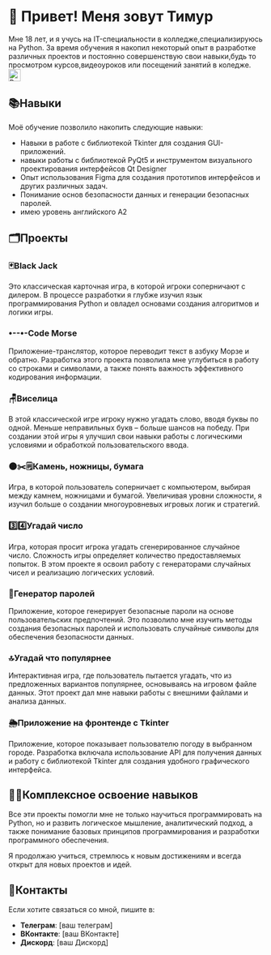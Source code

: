 # 👋 Привет! Меня зовут Тимур
Мне 18 лет, и я учусь на IT-специальности в колледже,специализируюсь на Python. За время обучения я накопил некоторый опыт в разработке различных проектов и постоянно совершенствую свои навыки,будь то просмотром курсов,видеоуроков или посещений занятий в коледже.
<img src="https://img.icons8.com/color/48/000000/python.png" alt="Python Icon" width="24"/>

## 📚Навыки
Моё обучение позволило накопить следующие навыки:
- Навыки в работе с библиотекой Tkinter для создания GUI-приложений.
- навыки работы с библиотекой PyQt5 и инструментом визуального проектирования интерфейсов Qt Designer
- Опыт использования Figma для создания прототипов интерфейсов и других различных задач.
- Понимание основ безопасности данных и генерации безопасных паролей.
- имею уровень английского A2
  
## 🗂️Проекты

### 🃏Black Jack
Это классическая карточная игра, в которой игроки соперничают с дилером. В процессе разработки я глубже изучил язык программирования Python и овладел основами создания алгоритмов и логики игры.

### •--•-Code Morse
Приложение-транслятор, которое переводит текст в азбуку Морзе и обратно. Разработка этого проекта позволила мне углубиться в работу со строками и символами, а также понять важность эффективного кодирования информации.

### 🪑Виселица
В этой классической игре игроку нужно угадать слово, вводя буквы по одной. Меньше неправильных букв – больше шансов на победу. При создании этой игры я улучшил свои навыки работы с логическими условиями и обработкой пользовательского ввода.

### 🌑✂️🗒Камень, ножницы, бумага
Игра, в которой пользователь соперничает с компьютером, выбирая между камнем, ножницами и бумагой. Увеличивая уровни сложности, я изучил больше о создании многоуровневых игровых логик и стратегий.

### 3️⃣4️⃣Угадай число
Игра, которая просит игрока угадать сгенерированное случайное число. Сложность игры определяет количество предоставляемых попыток. В этом проекте я освоил работу с генераторами случайных чисел и реализацию логических условий.

### 🔐Генератор паролей
Приложение, которое генерирует безопасные пароли на основе пользовательских предпочтений. Это позволило мне изучить методы создания безопасных паролей и использовать случайные символы для обеспечения безопасности данных.

### 🔝Угадай что популярнее
Интерактивная игра, где пользователь пытается угадать, что из предложенных вариантов популярнее, основываясь на игровом файле данных. Этот проект дал мне навыки работы с внешними файлами и анализа данных.

### 🌦️Приложение на фронтенде с Tkinter
Приложение, которое показывает пользователю погоду в выбранном городе. Разработка включала использование API для получения данных и работу с библиотекой Tkinter для создания удобного графического интерфейса.

## 👨‍💻Комплексное освоение навыков
Все эти проекты помогли мне не только научиться программировать на Python, но и развить логическое мышление, аналитический подход, а также понимание базовых принципов программирования и разработки программного обеспечения.

Я продолжаю учиться, стремлюсь к новым достижениям и всегда открыт для новых проектов и идей.

## 📩Контакты
Если хотите связаться со мной, пишите в:
- **Телеграм**: [ваш телеграм]
- **ВКонтакте**: [ваш ВКонтакте]
- **Дискорд**: [ваш Дискорд]

